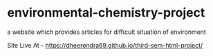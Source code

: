 # environmental-chemistry-project
a website which provides articles for difficult situation of environment


Site Live At - https://dheerendra69.github.io/third-sem-html-project/
